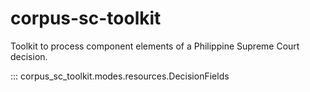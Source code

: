 # corpus-sc-toolkit

Toolkit to process component elements of a Philippine Supreme Court decision.

::: corpus_sc_toolkit.modes.resources.DecisionFields
